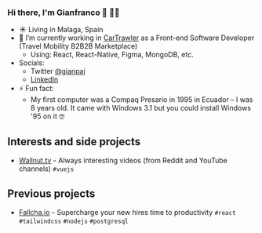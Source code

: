 ### Hi there, I'm Gianfranco 👋 👩‍🌾

<!-- [![Contact me on Codementor to get live 1:1 coding help](https://www.codementor.io/m-badges/gianpaj/find-me-on-cm-b.svg)](https://www.codementor.io/@gianpaj?refer=badge) -->

- ☀️ Living in Malaga, Spain
- 🔭 I’m currently working in [CarTrawler](https://corporate.cartrawler.com/en-gb/what-we-do/mobility/) as a Front-end Software Developer (Travel Mobility B2B2B Marketplace)
  - Using: React, React-Native, Figma, MongoDB, etc.
- Socials:
  - Twitter [@gianpaj](https://twitter.com/gianpaj)
  - [LinkedIn](https://linkedin.com/in/gianpaj)
- ⚡ Fun fact:
  - My first computer was a Compaq Presario in 1995 in Ecuador – I was 8 years old. It came with Windows 3.1 but you could install Windows '95 on it 🤓

## Interests and side projects

- [Wallnut.tv](https://walnut.tv/) - Always interesting videos (from Reddit and YouTube channels) `#vuejs`

## Previous projects

- [Fallcha.io](https://app.fallcha.io/) - Supercharge your new hires time to productivity `#react` `#tailwindcss` `#nodejs` `#postgresql`

<!-- ### Learning Rust
  
- by doing these exercises [rustlings](https://github.com/rust-lang/rustlings)
- and reading [Programming Rust](https://www.oreilly.com/library/view/programming-rust-2nd/9781492052586/) book
-->
